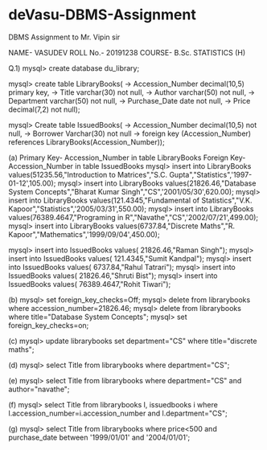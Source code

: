 # deVasu-DBMS-Assignment
DBMS Assignment to Mr. Vipin sir

 NAME- VASUDEV
 ROLL No.- 20191238
 COURSE- B.Sc. STATISTICS (H)


Q.1)
mysql> create database du_library;

mysql> create table LibraryBooks(
    -> Accession_Number decimal(10,5) primary key,
    -> Title varchar(30) not null,
    -> Author varchar(50) not null,
    -> Department varchar(50) not null,
    -> Purchase_Date date not null,
    -> Price decimal(7,2) not null);

mysql> Create table IssuedBooks(
    -> Accession_Number decimal(10,5) not null,
    -> Borrower Varchar(30) not null
    -> foreign key (Accession_Number) references LibraryBooks(Accession_Number));

(a)
Primary Key- Accession_Number in table LibraryBooks
        Foreign Key- Accession_Number in table IssuedBooks
mysql> insert into LibraryBooks values(51235.56,"Introduction to Matrices","S.C. Gupta","Statistics",'1997-01-12',105.00);
mysql> insert into LibraryBooks values(21826.46,"Database System Concepts","Bharat Kumar Singh","CS",'2001/05/30',620.00);
mysql>  insert into LibraryBooks values(121.4345,"Fundamental of Statistics","V.K. Kapoor","Statistics",'2005/03/31',550.00);
mysql> insert into LibraryBooks values(76389.4647,"Programing in R","Navathe","CS",'2002/07/21',499.00);
mysql> insert into LibraryBooks values(6737.84,"Discrete Maths","R. Kapoor","Mathematics",'1999/09/04',450.00);

mysql> insert into IssuedBooks values( 21826.46,"Raman Singh");
mysql> insert into IssuedBooks values( 121.4345,"Sumit Kandpal");
mysql> insert into IssuedBooks values( 6737.84,"Rahul Tatrari");
mysql> insert into IssuedBooks values( 21826.46,"Shruti Bist");
mysql> insert into IssuedBooks values( 76389.4647,"Rohit Tiwari");

(b)
mysql> set foreign_key_checks=Off;
       mysql> delete from librarybooks where accession_number=21826.46;
       mysql> delete from librarybooks where title="Database System Concepts";
       mysql> set foreign_key_checks=on;

(c)
mysql> update librarybooks set department="CS" where title="discrete maths";

(d)
mysql> select Title from librarybooks where department="CS";

(e)
mysql> select Title from librarybooks where department="CS" and author="navathe";

(f)
mysql> select Title from librarybooks l, issuedbooks i where l.accession_number=i.accession_number and l.department="CS";

(g)
mysql> select Title from librarybooks where price<500 and purchase_date between '1999/01/01' and '2004/01/01';
